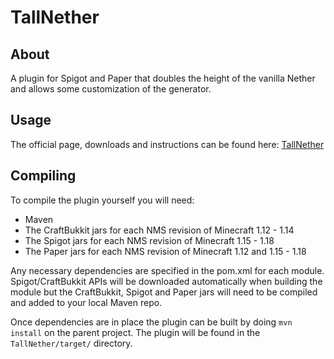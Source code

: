 # TallNether
## About
A plugin for Spigot and Paper that doubles the height of the vanilla Nether and allows some customization of the generator.

## Usage
The official page, downloads and instructions can be found here: [TallNether](https://www.spigotmc.org/resources/tallnether.22561/)

## Compiling
To compile the plugin yourself you will need:
 - Maven
 - The CraftBukkit jars for each NMS revision of Minecraft 1.12 - 1.14
 - The Spigot jars for each NMS revision of Minecraft 1.15 - 1.18
 - The Paper jars for each NMS revision of Minecraft 1.12 and 1.15 - 1.18
 
Any necessary dependencies are specified in the pom.xml for each module. Spigot/CraftBukkit APIs will be downloaded automatically when building the module but the CraftBukkit, Spigot and Paper jars will need to be compiled and added to your local Maven repo.
 
Once dependencies are in place the plugin can be built by doing `mvn install` on the parent project. The plugin will be found in the `TallNether/target/` directory.